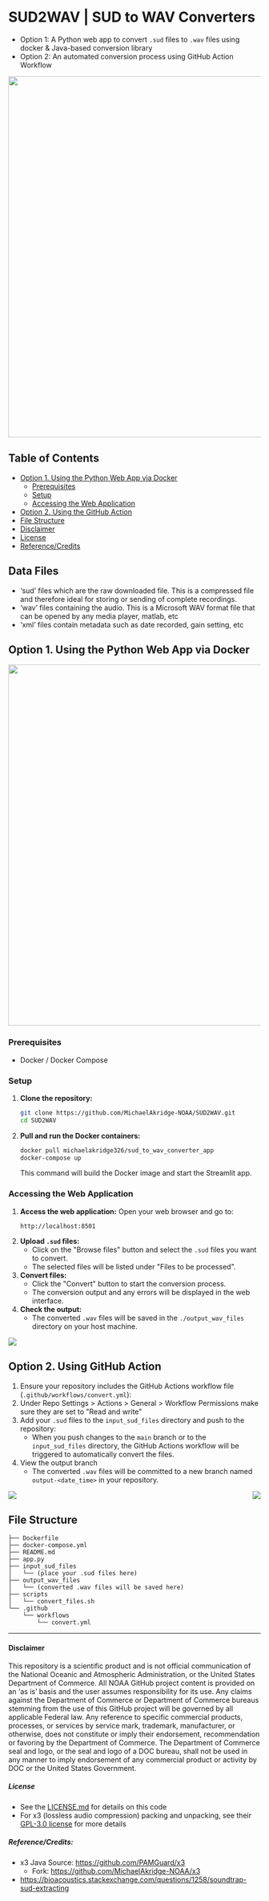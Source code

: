 # SUD2WAV | SUD to WAV Converters
- Option 1: A Python web app to convert `.sud` files to `.wav` files using docker & Java-based conversion library
- Option 2: An automated conversion process using GitHub Action Workflow

<img src="./docs/s01.png" width="720"/>

## Table of Contents
- [Option 1. Using the Python Web App via Docker](#option-1-using-the-python-web-app-via-docker)
  - [Prerequisites](#prerequisites)
  - [Setup](#setup)
  - [Accessing the Web Application](#accessing-the-web-application)
- [Option 2. Using the GitHub Action](#option-2-using-github-action)
- [File Structure](#file-structure)
- [Disclaimer](#disclaimer)
- [License](#license)
- [Reference/Credits](#referencecredits)

## Data Files
- ‘sud’ files which are the raw downloaded file. This is a compressed file and therefore ideal for storing or sending of complete recordings.
- ‘wav’ files containing the audio. This is a Microsoft WAV format file that can be opened by any media player, matlab, etc
- ‘xml’ files contain metadata such as date recorded, gain setting, etc

## Option 1. Using the Python Web App via Docker
<img src="./docs/s01.png" width="720"/>

### Prerequisites
- Docker / Docker Compose
### Setup
1. **Clone the repository:**

    ```sh
    git clone https://github.com/MichaelAkridge-NOAA/SUD2WAV.git
    cd SUD2WAV
    ```
2. **Pull and run the Docker containers:**

    ```sh
    docker pull michaelakridge326/sud_to_wav_converter_app
    docker-compose up
    ```
    This command will build the Docker image and start the Streamlit app.
### Accessing the Web Application
1. **Access the web application:**
    Open your web browser and go to:
    ```
    http://localhost:8501
    ```
2. **Upload `.sud` files:**
    - Click on the "Browse files" button and select the `.sud` files you want to convert.
    - The selected files will be listed under "Files to be processed".
3. **Convert files:**
    - Click the "Convert" button to start the conversion process.
    - The conversion output and any errors will be displayed in the web interface.
4. **Check the output:**
    - The converted `.wav` files will be saved in the `./output_wav_files` directory on your host machine.
<img src="./docs/s03.png" />

## Option 2. Using GitHub Action
1. Ensure your repository includes the GitHub Actions workflow file (`.github/workflows/convert.yml`):
2. Under Repo Settings > Actions > General > Workflow Permissions make sure they are set to "Read and write"
3. Add your `.sud` files to the `input_sud_files` directory and push to the repository:
    - When you push changes to the `main` branch or to the `input_sud_files` directory, the GitHub Actions workflow will be triggered to automatically convert the files.
4. View the output branch
    - The converted `.wav` files will be committed to a new branch named `output-<date_time>` in your repository.
<img src="./docs/s06.png" align= 'right' />
<img src="./docs/s05.png" />

## File Structure
```
├── Dockerfile
├── docker-compose.yml
├── README.md
├── app.py
├── input_sud_files
│   └── (place your .sud files here)
├── output_wav_files
│   └── (converted .wav files will be saved here)
├── scripts
│   └── convert_files.sh
└── .github
    └── workflows
        └── convert.yml
```
----------
#### Disclaimer
This repository is a scientific product and is not official communication of the National Oceanic and Atmospheric Administration, or the United States Department of Commerce. All NOAA GitHub project content is provided on an ‘as is’ basis and the user assumes responsibility for its use. Any claims against the Department of Commerce or Department of Commerce bureaus stemming from the use of this GitHub project will be governed by all applicable Federal law. Any reference to specific commercial products, processes, or services by service mark, trademark, manufacturer, or otherwise, does not constitute or imply their endorsement, recommendation or favoring by the Department of Commerce. The Department of Commerce seal and logo, or the seal and logo of a DOC bureau, shall not be used in any manner to imply endorsement of any commercial product or activity by DOC or the United States Government.

##### License
- See the [LICENSE.md](./LICENSE.md) for details on this code
- For x3 (lossless audio compression) packing and unpacking, see their [GPL-3.0 license](https://github.com/PAMGuard/x3/blob/main/LICENSE) for more details
  
##### Reference/Credits: 
- x3 Java Source: https://github.com/PAMGuard/x3
  - Fork: https://github.com/MichaelAkridge-NOAA/x3
- https://bioacoustics.stackexchange.com/questions/1258/soundtrap-sud-extracting
